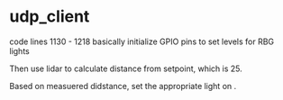 # udp_client

code lines 1130 - 1218
basically initialize GPIO pins to set levels for RBG lights

Then use lidar to calculate distance from setpoint, which is 25.

Based on measuered didstance, set the appropriate light on .
